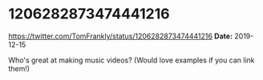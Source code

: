 # 1206282873474441216
https://twitter.com/TomFrankly/status/1206282873474441216
**Date:** 2019-12-15

Who's great at making music videos? (Would love examples if you can link them!)
